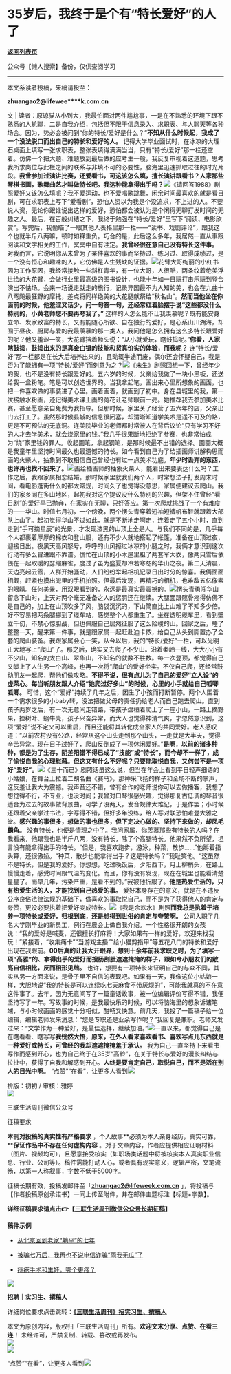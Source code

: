 # 35岁后，我终于是个有“特长爱好”的人了

[**返回列表页**](/gzh/三联生活周刊)

公众号【懒人搜索】备份，仅供查阅学习

****

本文系读者投稿，来稿请投至：

**zhuangao2@lifewee****k.com.cn**

文 | 读者：原谅猫从小到大，我最怕面对两件尴尬事，一是在不熟悉的环境下跟不熟悉的人尬聊，二是自我介绍，包括但不限于信息录入、求职表、与人聊天等各种场合。因为，势必会被问到“你的特长/爱好是什么？”**不知从什么时候起，我成了一个没法脱口而出自己的特长和爱好的人。** 记得大学毕业面试时，在冰凉的大理石桌面上填写一张求职表，整张表填得满满当当，只有“特长/爱好”那一栏还空着。仿佛一个把大题、难题放到最后做的应考生一般，我反复审视着这道题，思考我所求岗位与此栏之间的联系与非填不可的必要性，脑海里迅速抓取过往的时光片段。**我曾参加过演讲比赛，还爱看书，可这该怎么填，擅长演讲跟看书？人家那些琴棋书画，歌舞曲艺才叫做特长吧。我这种能拿得出手吗？**![](https://mmbiz.qpic.cn/sz_mmbiz_jpg/XnMeqb0xcz4Sm6bcDmwBevrUJR7ZlySupUHGmicMks0196ic5zKicfJy8VT31dVCI2W2jwwNmLccO5PHOYmDz5bKw/640?wx_fmt=jpeg&from;=appmsg)《请回答1988》剧照爱好又该怎么填呢？我不爱运动，也不爱唱歌跳舞，闲余时间最喜欢的就是看日剧，可在求职表上写下“爱看剧”，恐怕人资以为我是个没追求，不上进的人。不要说人资，无论你跟谁说出这样的爱好，恐怕都会被认为是个闲得无聊打发时间的无趣之人。最后，在百般纠结之下，我终于勉强在“特长/爱好”里写下“阅读、电影欣赏”。写完后，我偷瞄了一眼其他人表格里那一栏——“读书、戏剧评论”，跟我这个也就半斤八两嘛，顿时如释重负。巧合的是，此后这么多年，我居然一直从事跟阅读和文字相关的工作，冥冥中自有注定。**我曾经很在意自己没有特长这件事。** 对我而言，它说明你从未曾为了某件喜欢的事而坚持过、练习过、取得成绩过，是一个没有恒心和趣味的人，它仿佛是人生残缺的证据。![](https://mmbiz.qpic.cn/sz_mmbiz_png/XnMeqb0xcz4Sm6bcDmwBevrUJR7ZlySuLnic9kVyeSwajkfTQolntANVhgShxe0Zr9ZibGQwqWc2t2LkVnjoyJLA/640?wx_fmt=png&from;=appmsg)花臂大哥绚丽的小红书因为工作原因，我经常接触一些斜杠青年，有一位大哥，人很酷，两条纹着绝美浮世绘的大花臂，会做行业里最高级的图书设计，也能十年如一日玩打击乐玩到登台演出不怯场。会来一场说走就走的旅行，记录异国最不为人知的美，也会在九曲十八弯飚最狂野的摩托，差点将同样绝美的大花腿献祭给“秋名山”。**然而当他坐在你面前的时候，他羞涩又话少，问一句答一句，还经常红着脸摆手说“这些都没什么特别的，小黄老师您不要再夸我了。”** 这样的人怎么能不让我羡慕呢？既有能安身立命、发家致富的特长，又有能随心所欲、自在独行的爱好，是心系山川湖海，却囿于昼夜、厨房与爱的我最羡慕的那一类人。我问他是怎么拥有这么多特长跟爱好的呢？他又羞涩一笑，大花臂挡着额头说：“从小就爱玩，瞎鼓捣呢。”**你看，人家瞎鼓捣，鼓捣出来的是真金白银的技能和货真价实的体验，而我呢？** 连“特长/爱好”那一栏都是在长大后培养出来的，且动辄半途而废，偶尔还会怀疑自己，我是否为了能拥有一项“特长/爱好”而刻意为之？![](https://mmbiz.qpic.cn/sz_mmbiz_jpg/XnMeqb0xcz4Sm6bcDmwBevrUJR7ZlySuadBbyP7Hqia0RJNC5tDgFafuggxW76UNbWG9cfVznLz0dCRZX2Mp8RQ/640?wx_fmt=jpeg)《未生》剧照回想一下，曾经年少的我，也不是没有特长跟爱好的。五六岁的时候，父亲给我做了一块小黑板，还送给我一盒粉笔。笔是可以创造世界的。当我拿起笔，画出来心里所想象的画面，也把一件喜欢做的事装进了心里。画着画着，就画到了初中。身在县城里的我，第一次接触水粉画，还记得美术课上画的荷花让老师眼前一亮。她推荐我去参加美术比赛，甚至愿意亲自免费为我指导。但那时候，家里关了经营了五六年的店，父亲出门去打工了。虽然那时候县城的信息很闭塞，却清晰知道学美术是遥不可及的路，更是不可预估的无底洞。连美院毕业的老师都时常被人在背后议论“只有学习不好的人才去学美术，就会烧家里的钱。”我几乎很果断地拒绝了参赛，也非常怕成为“烧”家里钱的罪人。收起画笔，拿起钢笔，是那时候最不出错的选择。画画大概是我童年里坚持时间最久也最遗憾的特长。如今看到自己为了给插画师讲解构思而画的火柴人，抽象到不敢相信自己曾经也有过一点美术功底。**年少时丢弃的东西，也许再也找不回来了。**![](https://mmbiz.qpic.cn/sz_mmbiz_png/XnMeqb0xcz4Sm6bcDmwBevrUJR7ZlySuEOR5NZ3eyf8MXGuLF8vaPwtwGpIv90EQljSW43NgVg3VuZ752jMDaA/640?wx_fmt=png&from;=appmsg)画给插画师的抽象火柴人，能看出来要表达什么吗？工作之后，我跟家属相恋结婚。那时候家里就我们两个人，时常想法子打发周末时间，看电影逛街什么的都太常规，时间久了也觉得没意思，家属便建议去爬山。我们的家乡同在多山地区，起初我对这个提议没什么特别的兴趣，但架不住曾经“看日剧”的爱好早已抛弃，在家实在无聊，只好答应。第一次爬就挑战了一个有难度的——华山。时值七月初，一个傍晚，两个愣头青穿着短袖短裤帆布鞋就跟着大部队上山了。起初觉得华山不过如此，就是不断地走啊走，连着走了五个小时，直到走到“手可摘星辰”的光景，才发现漆黑的山顶上全是人。与我们不同的是，几乎每个人都裹着厚厚的棉衣和登山服，还有不少人就地搭起了帐篷，准备在山顶过夜，迎接日出。夜黑天高风怒号，呼呼的山风擦过冰凉的小腿之时，我俩才意识到这次行动有多么冒进跟不靠谱。慌忙在山顶的小木屋里租了两套军大衣，像两只雪后依偎在一起取暖的瑟缩麻雀，度过了虽为盛夏却冷若寒冬的华山之夜。第二天清晨，天边亮起云霞，人群开始骚动，人们纷纷举起相机记录日出时分的惊喜。我俩面面相觑，赶紧也摸出兜里的手机拍照。但最后发现，再精巧的相机，也难敌五亿像素的眼睛。任何美景，用双眼看到的，永远是最真实最震撼的。![](https://mmbiz.qpic.cn/sz_mmbiz_png/XnMeqb0xcz4Sm6bcDmwBevrUJR7ZlySuGiaWEG2XJk5TKgCCFUz1Yibwz9aUvkBy1DxVCibSZPTKdn6ajiaibgbibciag/640?wx_fmt=png&from;=appmsg)愣头青勇闯华山留念下山时，上天对两个毫无准备之人的惩罚还在继续。大腿面跟髋骨疼得仿佛不是自己的，加上在山顶吹多了风，脑袋沉沉的，下山简直比上山难了不知多少倍。好不容易把两条腿挪到了缆车站，感觉整个人都重生了。坐在透明缆车里，看到壁立千仞，不禁心惊胆战，但也佩服自己居然征服了这么险峻的山。回家之后，睡了整整一天，醒来第一件事，就是跟家属一起赶赴迪卡侬，给自己从头到脚置办了全套的爬山装备。我跟家属会心一笑，从今以后，我的“特长/爱好”一栏，可以光明正大地写上“爬山”了。那之后，确实又去爬了不少山。沿着秦岭一线，大大小小有不少山，知名的太白山、翠华山，不知名的就数不胜数。每一次登顶，都觉得自己又攀上了人生另一个高峰，也再一次将“爬山”的爱好坐实。不仅自己爬，还经常鼓动朋友一起爬，帮他们做攻略。**不得不说，很有点儿为了自己的爱好“立人设”的虚荣心。每当听朋友跟人介绍“她爬过好多山”的时候，心里的小手就给自己呱唧呱唧。** 可惜，这个“爱好”持续了几年之后，因生了小孩而打断暂停。两个人围着一个需求很多的小baby转，没法把做父母的责任扔给老人而自己跑去爬山。直到孩子两岁之后，有一次无意间走错路，带孩子盘桓着爬上了一座小山，一路上摘野果，捡树叶、蜗牛壳，孩子兴奋异常，而大人也觉得神清气爽，才忽然意识到，这项“爱好”说不定又可以重启，而且还能将其转化成全家人的共同爱好。老人感叹道：“以前农村没有公路，经常从这个山头走到那个山头，一走就是大半天，觉得辛苦异常。现在日子过好了，爬山反倒成了一项休闲爱好。”**是啊，以前的诸多种种，都是为了生存，阴差阳错不得已成了“技能”或“特长”，而今却不一样了，成了愉悦自我的心理慰藉。但这又有什么不好呢？只要能取悦自我，又何尝不是一项好“爱好”。**![](https://mmbiz.qpic.cn/sz_mmbiz_jpg/XnMeqb0xcz4Sm6bcDmwBevrUJR7ZlySulF66bxOFpsdp1KNsDiaTXBhpE27j6NWbp56b6BqibNcmeS1XVibib04oUg/640?wx_fmt=jpeg&from;=appmsg)《三十而已》剧照话虽这么说，但当在年会上看到平日轻声细语的小姑娘，在舞台上拉着二胡名曲《赛马》，那神采飞扬的样子和全场不断的掌声，这反差让我大为震撼。我声音还不错，曾有合作的老师说你可以去做播客，我想了想觉得不行，不专业，也没时间；我曾对口琴很感兴趣，觉得那复古低调的琴音很适合为过去的故事做背景曲，可学了没两天，发音规律太难记，于是作罢；小时候还跟着父亲学过书法，字写得不错，但好多年没练，给人写对联恐怕难登大雅之堂。**感兴趣的事很多，想做的事也很多，但下定决心做的、坚持下来做的，却凤毛麟角。** 没有特长，也便是情理之中了。我问家属，你羡慕那些有特长的人吗？在我看来，他跟我也是半斤八两，没有特长，除了个高腿特长。他果然不负所望，坦言没有能拿得出手的特长。“但是，我喜欢跑步，游泳，种菜，散步……”他掰着指头算，还很傲娇。“种菜，散步也能拿得出手？这是特长吗？”我耻笑他。“这虽然不是特长，但是我的爱好。你想想，吃过晚饭后，夕阳西下，月上柳梢头，在路上慢慢走着，感受时间跟气温的变化。而且，你有没有发现，现在在城里也能看清楚星星了。而早几年，污染严重，是看不到的。”我被他折服了。**他是热爱生活的，只有热爱生活的人，才能找到自己热爱的事。** 爱好本身存在的意义，就是在不违反公序良俗法律法规的基础下，做喜欢的事取悦自己，而不是为了获得他人的肯定与夸赞，更没必要执着把爱好变成特长。![](https://mmbiz.qpic.cn/sz_mmbiz_jpg/XnMeqb0xcz4Sm6bcDmwBevrUJR7ZlySuaZ0Y16tPe900CP6frgoOicibmttyDBNY4ib3s6qibQZRr1378zUztdm7aA/640?wx_fmt=jpeg&from;=appmsg)《我是余欢水》剧照**而我总是执着于培养一项特长或爱好，归根到底，还是想得到世俗的肯定与夸赞啊。** 公司入职了几名大学刚毕业的新员工，例行在晨会上做自我介绍。一个性格很开朗的女孩说：“我的爱好是喊麦，还很擅长打麻将！大家如果有一样的爱好，欢迎来找我玩！”紧接着，“收集痛卡”“当游戏主播”“给小猫剪指甲”等五花八门的特长和爱好出现在我眼前。**00后真的让我大开眼界，想到十余年前我求职之时，为了填写一项“高雅”的、拿得出手的爱好而搜肠刮肚遮遮掩掩的样子，跟如今小朋友们的敞亮自信相比，反而相形见绌。** 也许，想要有一项特长来证明自己的与众不同，其实从另一方面来说，是骨子里不自信的表现吧。如果有一天，我像这位小姑娘一样，大胆地说“我的特长是可以连续吃七天麻食不带厌烦的”，可能我就真的不在意这件事了。去年，因为无意间写了一篇童话故事，被一位编辑评价写得不错，我便坚持写了一年。写故事的时候，是我最快乐的时候，可以将脑海里的想象诉诸笔端，与小时候画画的感觉十分相似，酣畅又快意。前几天，我投了一篇稿子给一位编辑，编辑老师发来消息：“您是专职还是业余写作呢？”我回复是兼职。老师又发过来：“文学作为一种爱好，是最佳选择，继续加油。”![](https://mmbiz.qpic.cn/sz_mmbiz_png/XnMeqb0xcz4Sm6bcDmwBevrUJR7ZlySuicWpp8qJicLqAetk23ngoB2fDRsYUZtOyicAvIoWg4ibBYqE36hPibDicldw/640?wx_fmt=png&from;=appmsg)一直以来，都觉得自己是在瞎看看、瞎写写**我恍然大悟，原来，在外人看来喜欢看书、喜欢写点儿东西就是一种爱好或特长，可曾经的我却遮遮掩掩羞于承认。** 我为自己一直坚持下来看书写作而感到开心，也为自己终于在35岁“高龄”，在关于特长与爱好的漫长纠结与拉扯中，获得了自我和解感到开心。**人终是要肯定自己，取悦自己，而不是活在别人的目光中啊。** “点赞”“在看”，让更多人看到![](https://mmbiz.qpic.cn/mmbiz_gif/c2Sib3Mp7pON9hkSZwdTibRHNZSMPyiapUCHJwlyoZVBC3SfmPmF0VKjkm3NiaToQloHFJ6icyicqZnqgXp6pSQJt5gg/640?wx_fmt=gif&from;=appmsg&wxfrom;=5&wx;_lazy=1&tp;=wxpic)  
  
  
  
  
  
排版：初初 / 审核：雅婷  
![](https://mmbiz.qpic.cn/mmbiz_png/phUxmTt5XxvvCBR6zR3RmexnKY6JAxwibSDe8sqLhVicg8gyaBxU9DmSicL3qkbDibnVibgTpf0HNMFV8wLwSkPoNjA/640?wx_fmt=png&wxfrom;=5&wx;_lazy=1&wx;_co=1&tp;=wxpic)

三联生活周刊微信公众号

征稿要求

  

  

**本刊对投稿的真实性有严格要求** ，个人故事**必须为本人亲身经历，真实可靠，****保证作品中不存在任何虚构内容**
。对于文章内容，作者应提供相应证明材料（图片、视频均可），且愿意接受核实（如职场类话题中将被核实本人真实职业信息、行业、公司等）。稿件需能打动人心，或者具有现实意义，逻辑严密，文笔流畅，以第一人称叙事，字数不低于5000字。

征稿长期有效，投稿发邮件至「**zhuangao2@lifeweek.com.cn**
」，将投稿与【作者投稿原创承诺书】一同上传至附件，并在邮件主题标注【标题+字数】。

**详细征稿要求请点击👉【[三联生活周刊微信公众号长期征稿](http://mp.weixin.qq.com/s?__biz=MTc5MTU3NTYyMQ==&mid=2651351811&idx=3&sn=879a385df9a7509931bcbb83abff5a62&chksm=590a7a296e7df33fe20e33264c74e9e732409b4d93d4c84fa2893b9f05494fc0c1cd0e92d954&scene=21#wechat_redirect)】**

  

**稿件示例**

  * [从北京回到老家“躺平”的七年 ](http://mp.weixin.qq.com/s?__biz=MTc5MTU3NTYyMQ==&mid=2650848935&idx=2&sn=a078afc53a3321a88981c8ac1f16ab87&chksm=5902af8d6e75269b16e44f01d58a0a385c2274b6fb0438513028bd73d92635f543def6197d88&scene=21#wechat_redirect)

  * [被骗七万后，我再也不说电信诈骗“雨我无瓜”了](http://mp.weixin.qq.com/s?__biz=MTc5MTU3NTYyMQ==&mid=2650843063&idx=2&sn=6cdb4d6c5df36416fa5ea9ace0294871&chksm=5902b69d6e753f8b010beb5ec6793094e101c648fad254f1a71a17c30319883d1d9743412521&scene=21#wechat_redirect)

  * [痔疮手术和生娃，哪个更疼？](http://mp.weixin.qq.com/s?__biz=MTc5MTU3NTYyMQ==&mid=2650855752&idx=2&sn=c452d9f164541011422af5b11dad4e90&chksm=5902c8626e754174b049e69677966ac2444d09b071d57d8c473cd59918a3e359444bceafe573&scene=21#wechat_redirect)

![](https://mmbiz.qpic.cn/mmbiz_png/Qvc3iaVjc5XwexerxgYHuNia5BjtSC4s99ibuB1t8anvHGPZUcGPzeh4ysQNCfYrfoHx21AWaxRibuUPJ9RIcjPlqw/640?wx_fmt=png&wxfrom;=5&wx;_lazy=1&wx;_co=1&tp;=wxpic)  
  
**招聘｜实习生、撰稿人**  

详细岗位要求点击跳转：**[《三联生活周刊》招实习生、撰稿人](http://mp.weixin.qq.com/s?__biz=MTc5MTU3NTYyMQ==&mid=2651136871&idx=3&sn=f1c0777fe9d31881e5dfca68ebc2937f&chksm=5907324d6e70bb5b3546dfe1c7b31b5fe05664bebbf36356ba9a1a352e0678444cad62875ad4&scene=21#wechat_redirect)**

本文为原创内容，版权归「三联生活周刊」所有。**欢迎文末分享、点赞、在看三连！** 未经许可，严禁复制、转载、篡改或再发布。  
![](https://mmbiz.qpic.cn/sz_mmbiz_png/Gg7Qtoh7Aic9ZTmAdCc80b4nD7xicgPt86k1kgpU51hWCHjV92ryhVW35PLCvLhxLw9XDhXjgeDyZhHSx5EbRcfg/640?wx_fmt=png&retryload;=2&wxfrom;=5&wx;_lazy=1&wx;_co=1&tp;=wxpic)  
[![](https://mmbiz.qpic.cn/mmbiz_jpg/c2Sib3Mp7pONuwrdetOsWUZLdDE1J39mLibBBe0vPzCKS1topq8p9JgG9O86KDCNS3SZl7Paa1d80gvHIBg9C0cw/640?wx_fmt=jpeg&from;=appmsg&wxfrom;=5&wx;_lazy=1&wx;_co=1&tp;=wxpic)]()  
  
  
  
“点赞”“在看”，让更多人看到![](https://mmbiz.qpic.cn/mmbiz_gif/c2Sib3Mp7pON9hkSZwdTibRHNZSMPyiapUCHJwlyoZVBC3SfmPmF0VKjkm3NiaToQloHFJ6icyicqZnqgXp6pSQJt5gg/640?wx_fmt=gif&from;=appmsg&wxfrom;=5&wx;_lazy=1&tp;=wxpic)  

